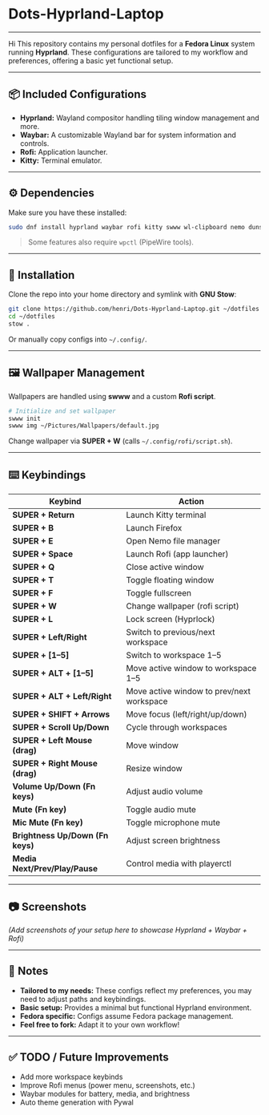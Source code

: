 # Dots-Hyprland-Laptop

---

Hi
This repository contains my personal dotfiles for a **Fedora Linux** system running **Hyprland**. These configurations are tailored to my workflow and preferences, offering a basic yet functional setup.

---

## 📦 Included Configurations

* **Hyprland:** Wayland compositor handling tiling window management and more.
* **Waybar:** A customizable Wayland bar for system information and controls.
* **Rofi:** Application launcher.
* **Kitty:** Terminal emulator.

---

## ⚙️ Dependencies

Make sure you have these installed:

```bash
sudo dnf install hyprland waybar rofi kitty swww wl-clipboard nemo dunst brightnessctl playerctl
```

> Some features also require `wpctl` (PipeWire tools).

---

## 🚀 Installation

Clone the repo into your home directory and symlink with **GNU Stow**:

```bash
git clone https://github.com/henri/Dots-Hyprland-Laptop.git ~/dotfiles
cd ~/dotfiles
stow .
```

Or manually copy configs into `~/.config/`.

---

## 🖼️ Wallpaper Management

Wallpapers are handled using **swww** and a custom **Rofi script**.

```bash
# Initialize and set wallpaper
swww init
swww img ~/Pictures/Wallpapers/default.jpg
```

Change wallpaper via **SUPER + W** (calls `~/.config/rofi/script.sh`).

---

## ⌨️ Keybindings

| Keybind                          | Action                                    |
| -------------------------------- | ----------------------------------------- |
| **SUPER + Return**               | Launch Kitty terminal                     |
| **SUPER + B**                    | Launch Firefox                            |
| **SUPER + E**                    | Open Nemo file manager                    |
| **SUPER + Space**                | Launch Rofi (app launcher)                |
| **SUPER + Q**                    | Close active window                       |
| **SUPER + T**                    | Toggle floating window                    |
| **SUPER + F**                    | Toggle fullscreen                         |
| **SUPER + W**                    | Change wallpaper (rofi script)            |
| **SUPER + L**                    | Lock screen (Hyprlock)                    |
| **SUPER + Left/Right**           | Switch to previous/next workspace         |
| **SUPER + \[1–5]**               | Switch to workspace 1–5                   |
| **SUPER + ALT + \[1–5]**         | Move active window to workspace 1–5       |
| **SUPER + ALT + Left/Right**     | Move active window to prev/next workspace |
| **SUPER + SHIFT + Arrows**       | Move focus (left/right/up/down)           |
| **SUPER + Scroll Up/Down**       | Cycle through workspaces                  |
| **SUPER + Left Mouse (drag)**    | Move window                               |
| **SUPER + Right Mouse (drag)**   | Resize window                             |
| **Volume Up/Down (Fn keys)**     | Adjust audio volume                       |
| **Mute (Fn key)**                | Toggle audio mute                         |
| **Mic Mute (Fn key)**            | Toggle microphone mute                    |
| **Brightness Up/Down (Fn keys)** | Adjust screen brightness                  |
| **Media Next/Prev/Play/Pause**   | Control media with playerctl              |

---

## 📷 Screenshots

*(Add screenshots of your setup here to showcase Hyprland + Waybar + Rofi)*

---

## 📝 Notes

* **Tailored to my needs:** These configs reflect my preferences, you may need to adjust paths and keybindings.
* **Basic setup:** Provides a minimal but functional Hyprland environment.
* **Fedora specific:** Configs assume Fedora package management.
* **Feel free to fork:** Adapt it to your own workflow!

---

## ✅ TODO / Future Improvements

* Add more workspace keybinds
* Improve Rofi menus (power menu, screenshots, etc.)
* Waybar modules for battery, media, and brightness
* Auto theme generation with Pywal
